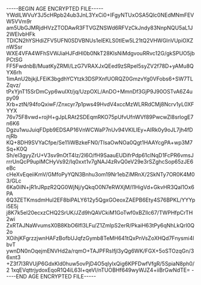 -----BEGIN AGE ENCRYPTED FILE-----
YWdlLWVuY3J5cHRpb24ub3JnL3YxCi0+IFgyNTUxOSA5Qlc0NEdMNmFEVW5VVm9r
am5UbGJMRjdHVzZTODAwR3FTVGZNSWd6RFVzCkJndy83NnpNQU5aL1J2WElvbHFk
TDlCN2hYSHdiZFV5UFN0SDVBNUs1elEKLS0tIEw5L21tQ2VHWGlnVUpiOXZnWSsr
WXE4VFA4WFhSVWJiaHJFdHl0b0NkT28KlsNiMdgvouRRvc12G/gkSPUO5jbPCtSG
FF5FwdnbB/MuatKyZRMI/LzG7VRAXJxQEed9zSRpel5syZV2f78D+yAMu8QYX6rh
1imAnU2bjkjLFEiK3bgdhYCYtzk3DSPXnfUORQZ0GmzvYg0VFobs6+SW7TLZqvz/
tPxYjnT15SrDmCyp6wuIXt/jq/UzpOXL/AnDO+MmnDf3GjP9J90OSTvA6Z4upy09
Xrb+ztN/94foQxiwF/Znxcyr7p1pws49HvdV4xccMzWLRRdCMj8Ncrv1yL0XFYYX
76v75F8vwd+rojH+gJpLRAt2SDEqmRKO75pUfvUfnWVf89PwcwZl8srlogE7n6K6
Dgzu1wuJuiqFDpb9EDSAP16VnWCWaP7nUv94VKlLlEy+AIRk0y9oJL7jh4fDnjRb
KQ+8DH9SVYaCfpe/Se11iWBzkeFN0/TIsaOwNOa0Qgt1HAAYcgPA+wp3M7Sq+K0Q
Sh/el3gyyZrU+V3sv9nOtT4Iz/2l6O/fH9SaauEUDifrPdp61clNqD1FcPR6vmsJ
rrrUnQcP9uplMCHyVs92/Iq0xxt1v7gNAJ4zRvQ0eV29e3rSZghcSop65zJE6eBc
cHeXvEqeiiKmV/GMfoPyYQN3Bnhu3om19Nr1ebZiMRnX/2SkNTy7OR0K4M03/GLc
6Ka0ilN+jR1rJRpzR2QG0WjNj/yQkqO0N7eRWXjM/l1HigVd+GkvHR3Qal1Ox6PA
6Q3ZETKmsdmHul2EF8biPALY612y5QgxGOeoxZAEPB6Ety4S76BPKL/YYYpi5E5j
j8K7k5el20ecxzCHQ2SrUK/JZd9hQAVCkiM1GoTwf0xBZllc67/TWPHfpCrTH2wi
ZxRTAJNaWvumsX0B8KbO6lfl3LFu/Z1ZmlpS2erR/PkaiH63tPy6qNhLkQrI0Q2o
XOihjKFgrzzjwnHAFzBofbUJqfzGymb8TeMH641tQxPnVsZoXHQd7Fnysmi4lbvT
ywnDN0nOqejmENVHd2a/rqmO+TAJPFRsIfjl3yQg6WK/FGX+5oSTOzqGn/36xnt3
+Z3f7l3RVUjP6GdxKld0huw5ovPjD4O5qIylxQig6KPFDwfVfgR/5SpiaN8ph0/2
1xqEVqttrjydoxEqoR1Q4iL63l+qeVl/nTUOBHf649wyWJZ4+iiBrGwNdTE=
-----END AGE ENCRYPTED FILE-----
